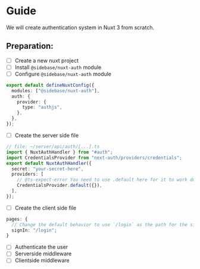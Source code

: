 # Guide

We will create authentication system in Nuxt 3 from scratch.

## Preparation:

- [ ] Create a new nuxt project
- [ ] Install `@sidebase/nuxt-auth` module
- [ ] Configure `@sidebase/nuxt-auth` module

```ts
export default defineNuxtConfig({
  modules: ["@sidebase/nuxt-auth"],
  auth: {
    provider: {
      type: "authjs",
    },
  },
});
```

- [ ] Create the server side file

```ts
// file: ~/server/api/auth/[...].ts
import { NuxtAuthHandler } from "#auth";
import CredentialsProvider from "next-auth/providers/credentials";
export default NuxtAuthHandler({
  secret: "your-secret-here",
  providers: [
    // @ts-expect-error You need to use .default here for it to work during SSR. May be fixed via Vite at some point
    CredentialsProvider.default({}),
  ],
});
```

- [ ] Create the client side file

```ts
pages: {
  // Change the default behavior to use `/login` as the path for the sign-in page
  signIn: "/login";
}
```

- [ ] Authenticate the user
- [ ] Serverside middleware
- [ ] Clientside middleware
